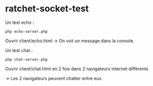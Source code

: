 # ratchet-socket-test

Un test echo :
```
php echo-server.php
```
Ouvrir client/echo.html
-> On voit un message dans la console.

Un test chat :
```
php chat-server.php
```
Ouvrir client/chat.html en 2 fois dans 2 navigateurs internet différents

-> Les 2 navigateurs peuvent chatter entre eux.